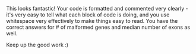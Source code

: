 This looks fantastic! Your code is formatted and commented very clearly - it's very easy to tell what each block of code is doing, and you use whitespace very effectively to make things easy to read. You have the correct answers for # of malformed genes and median number of exons as well.

Keep up the good work :)
